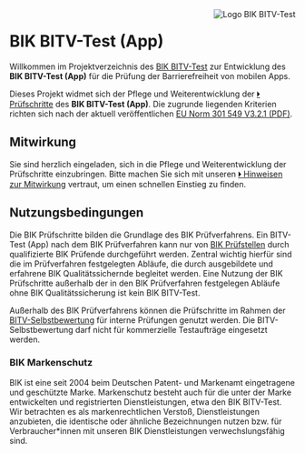 <img src="https://cdn.jsdelivr.net/gh/BIK-BITV/BIK-App-Test/support/BIK-BITV-Test-Logo.svg" alt="Logo BIK BITV-Test" align="right"/>

# BIK BITV-Test (App)

Willkommen im Projektverzeichnis des [BIK BITV-Test](https://bitvtest.de/) zur Entwicklung des **BIK BITV-Test (App)** für die Prüfung der Barrierefreiheit von mobilen Apps.

Dieses Projekt widmet sich der Pflege und Weiterentwicklung der [🞂 Prüfschritte](Prüfschritte/de/) des **BIK BITV-Test (App)**.
Die zugrunde liegenden Kriterien richten sich nach der aktuell veröffentlichen [EU Norm 301 549 V3.2.1 (PDF)](https://www.etsi.org/deliver/etsi_en/301500_301599/301549/03.02.01_60/en_301549v030201p.pdf).

## Mitwirkung

Sie sind herzlich eingeladen, sich in die Pflege und Weiterentwicklung der Prüfschritte einzubringen.
Bitte machen Sie sich mit unseren [🞂 Hinweisen zur Mitwirkung](CONTRIBUTING.md) vertraut, um einen schnellen Einstieg zu finden.

## Nutzungsbedingungen

Die BIK Prüfschritte bilden die Grundlage des BIK Prüfverfahrens. Ein BITV-Test (App) nach dem BIK Prüfverfahren kann nur von [BIK Prüfstellen](https://ergebnis.bitvtest.de/bik-bitv-test-pruefverbund#c483) durch qualifizierte BIK Prüfende durchgeführt werden. Zentral wichtig  hierfür sind die im Prüfverfahren festgelegten Abläufe, die durch  ausgebildete und erfahrene BIK Qualitätssichernde begleitet werden. Eine Nutzung der BIK Prüfschritte außerhalb der in den BIK Prüfverfahren festgelegen Abläufe ohne BIK Qualitätssicherung ist kein BIK BITV-Test.

Außerhalb des BIK Prüfverfahrens können die Prüfschritte im Rahmen der [BITV-Selbstbewertung](https://ergebnis.bitvtest.de/tests-und-beratung/selbst-testen/bitv-selbstbewertung) für interne Prüfungen genutzt werden. Die BITV-Selbstbewertung darf nicht für kommerzielle Testaufträge eingesetzt werden.

### BIK Markenschutz

BIK ist eine seit 2004 beim Deutschen Patent- und Markenamt eingetragene und geschützte Marke. Markenschutz besteht auch für die unter der Marke entwickelten und registrierten Dienstleistungen, etwa den BIK BITV-Test. Wir betrachten es als markenrechtlichen Verstoß, Dienstleistungen anzubieten, die identische oder ähnliche Bezeichnungen nutzen bzw. für Verbraucher*innen mit unseren BIK Dienstleistungen verwechslungsfähig sind.

